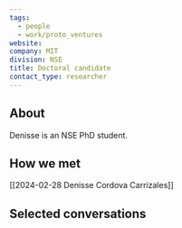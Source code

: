 ```yaml
---
tags:
  - people
  - work/proto_ventures
website: 
company: MIT
division: NSE
title: Doctoral candidate
contact_type: researcher
---
```

## About
Denisse is an NSE PhD student.

## How we met
[[2024-02-28 Denisse Cordova Carrizales]]

## Selected conversations
